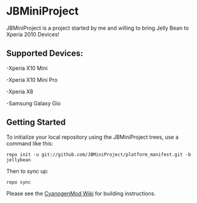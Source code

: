 JBMiniProject
=============
JBMiniProject is a project started by me and willing to bring Jelly Bean to Xperia 2010 Devices!

Supported Devices:
------------------
   -Xperia X10 Mini

   -Xperia X10 Mini Pro

   -Xperia X8

   -Samsung Galaxy Gio

Getting Started
---------------

To initialize your local repository using the JBMiniProject trees, use a command like this:

    repo init -u git://github.com/JBMiniProject/platform_manifest.git -b jellybean

Then to sync up:

    repo sync

Please see the [CyanogenMod Wiki](http://wiki.cyanogenmod.com/) for building instructions.


